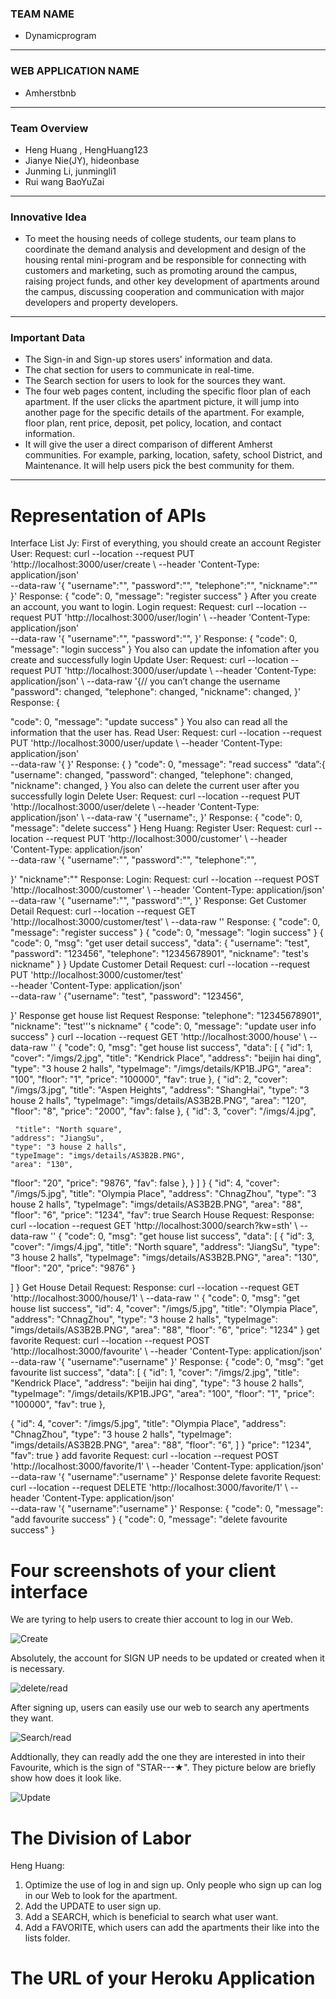 ### TEAM NAME
* Dynamicprogram
---
### WEB APPLICATION NAME
* Amherstbnb
---
### Team Overview
* Heng Huang , HengHuang123
* Jianye Nie(JY), hideonbase
* Junming Li, junmingli1
* Rui wang BaoYuZai
---
### Innovative Idea
* To meet the housing needs of college students, our team plans to coordinate the demand analysis and development and design of the housing rental mini-program and be responsible for connecting with customers and marketing, such as promoting around the campus, raising project funds, and other key development of apartments around the campus, discussing cooperation and communication with major developers and property developers.
---
### Important Data
* The Sign-in and Sign-up stores users' information and data.
* The chat section for users to communicate in real-time.
* The Search section for users to look for the sources they want.
* The four web pages content, including the specific floor plan of each apartment. If the user clicks the apartment picture, it will jump into another page for the specific details of the apartment. For example, floor plan, rent price, deposit, pet policy, location, and contact information.
* It will give the user a direct comparison of different Amherst communities. For example, parking, location, safety, school District, and Maintenance. It will help users pick the best community for them.
---

# Representation of APIs 
Interface List
Jy:
 First of everything, you should create an account
Register User: Request: curl --location --request PUT 'http://localhost:3000/user/create \ --header 'Content-Type: application/json' \
 --data-raw '{ "username":"",
"password":"", "telephone":"", "nickname":""
}' Response: {
"code": 0,
"message": "register success" }
After you create an account, you want to login.
Login request: Request: curl --location --request PUT 'http://localhost:3000/user/login' \ --header 'Content-Type: application/json' \
 --data-raw '{ "username":"", "password":"", }' Response: {
"code": 0,
"message": "login success" }
You also can update the infomation after you create and successfully login
Update User: Request: curl --location --request PUT
 'http://localhost:3000/user/update \ --header 'Content-Type: application/json' \ --data-raw '{// you can’t change the username "password": changed,
 "telephone": changed, "nickname": changed, }' Response: {

 "code": 0,
"message": "update success" }
You also can read all the information that the user has.
Read User: Request: curl --location --request PUT 'http://localhost:3000/user/update \ --header 'Content-Type: application/json' \
--data-raw '{ }'
 Response: { }
"code": 0,
"message": "read success" “data”:{
"username": changed,
"password": changed, "telephone": changed, "nickname": changed, }
You also can delete the current user after you successfully login
Delete User: Request: curl --location --request PUT 'http://localhost:3000/user/delete
 \ --header 'Content-Type: application/json' \ --data-raw '{ "username":,
}' Response: {
"code": 0,
"message": "delete success" }
Heng Huang:
Register User: Request:
 curl --location --request PUT 'http://localhost:3000/customer' \ --header 'Content-Type: application/json' \
--data-raw '{
 "username":"",
"password":"",
"telephone":"",

 }'
"nickname":""
Response:
Login:
Request:
curl --location --request POST 'http://localhost:3000/customer' \ --header 'Content-Type: application/json' \
--data-raw '{
"username":"", "password":"",
}' Response:
Get Customer Detail
Request:
curl --location --request GET 'http://localhost:3000/customer/test' \ --data-raw ''
Response:
 {
"code": 0,
"message": "register success" }
 {
"code": 0,
"message": "login success" }
 {
"code": 0,
    "msg": "get user detail success",
    "data": {
"username": "test", "password": "123456", "telephone": "12345678901", "nickname": "test's nickname"
}
 }
Update Customer Detail Request:
 curl --location --request PUT 'http://localhost:3000/customer/test' \
 --header 'Content-Type: application/json' \
--data-raw ' {"username": "test",
        "password": "123456",

 }'
Response
get house list Request
Response:
"telephone": "12345678901", "nickname": "test'\''s nickname"
 {
"code": 0,
"message": "update user info success" }
 curl --location --request GET 'http://localhost:3000/house' \ --data-raw ''
{
"code": 0,
    "msg": "get house list success",
    "data": [
{
"id": 1,
            "cover": "/imgs/2.jpg",
            "title": "Kendrick Place",
            "address": "beijin hai ding",
            "type": "3 house 2 halls",
            "typeImage": "/imgs/details/KP1B.JPG",
            "area": "100",
  "floor": "1", "price": "100000", "fav": true
}, {
"id": 2,
"cover": "/imgs/3.jpg",
"title": "Aspen Heights",
"address": "ShangHai",
"type": "3 house 2 halls",
"typeImage": "imgs/details/AS3B2B.PNG",
 "area": "120", "floor": "8", "price": "2000", "fav": false
},
 {
"id": 3,
    "cover": "/imgs/4.jpg",

     "title": "North square",
    "address": "JiangSu",
    "type": "3 house 2 halls",
    "typeImage": "imgs/details/AS3B2B.PNG",
    "area": "130",
"floor": "20", "price": "9876", "fav": false
},
 } ]
}
{
"id": 4,
"cover": "/imgs/5.jpg",
"title": "Olympia Place",
"address": "ChnagZhou",
"type": "3 house 2 halls",
"typeImage": "imgs/details/AS3B2B.PNG",
"area": "88",
"floor": "6", "price": "1234", "fav": true
Search House Request:
Response:
 curl --location --request GET 'http://localhost:3000/search?kw=sth' \ --data-raw ''
 {
"code": 0,
    "msg": "get house list success",
    "data": [
{
"id": 3,
            "cover": "/imgs/4.jpg",
 "title": "North square",
"address": "JiangSu",
"type": "3 house 2 halls",
"typeImage": "imgs/details/AS3B2B.PNG",
"area": "130",
     "floor": "20",
    "price": "9876"
}

 ] }
Get House Detail Request:
Response:
 curl --location --request GET 'http://localhost:3000/house/1' \ --data-raw ''
 {
"code": 0,
     "msg": "get house list success",
    "id": 4,
    "cover": "/imgs/5.jpg",
    "title": "Olympia Place",
    "address": "ChnagZhou",
"type": "3 house 2 halls", "typeImage": "imgs/details/AS3B2B.PNG", "area": "88",
"floor": "6",
"price": "1234"
}
get favorite
Request:
curl --location --request POST 'http://localhost:3000/favourite' \ --header 'Content-Type: application/json' \
--data-raw '{
"username":"username" }'
Response:
 {
"code": 0,
    "msg": "get favourite list success",
    "data": [
{
"id": 1,
            "cover": "/imgs/2.jpg",
            "title": "Kendrick Place",
 "address": "beijin hai ding",
"type": "3 house 2 halls",
"typeImage": "/imgs/details/KP1B.JPG",
"area": "100",
"floor": "1",
     "price": "100000",
"fav": true },

 {
"id": 4,
    "cover": "/imgs/5.jpg",
    "title": "Olympia Place",
    "address": "ChnagZhou",
    "type": "3 house 2 halls",
    "typeImage": "imgs/details/AS3B2B.PNG",
    "area": "88",
    "floor": "6",
 ] }
    "price": "1234",
"fav": true }
add favorite
Request:
curl --location --request POST 'http://localhost:3000/favorite/1' \ --header 'Content-Type: application/json' \
--data-raw '{
"username":"username" }'
Response
delete favorite
Request:
curl --location --request DELETE 'http://localhost:3000/favorite/1' \ --header 'Content-Type: application/json' \
--data-raw '{
"username":"username" }'
Response:
 {
"code": 0,
"message": "add favourite success"
 }
 {
 "code": 0,
"message": "delete favourite success" }


# Four screenshots of your client interface 

We are tyring to help users to create thier account to log in our Web. 

![Create](https://user-images.githubusercontent.com/73546677/163453778-ab960f2b-1df1-4d53-b2b1-05150b8ec7db.png)

Absolutely, the account for SIGN UP needs to be updated or created when it is necessary. 

![delete/read](https://user-images.githubusercontent.com/73546677/163453787-40a3405e-5e12-49b6-a954-ca5c2d93e330.png)

After signing up, users can easily use our web to search any apertments they want. 

![Search/read](https://user-images.githubusercontent.com/73546677/163453780-90c1a14c-b89d-4c88-8931-df055e4855da.png)

Addtionally, they can readly add the one they are interested in into their Favourite, which is the sign of "STAR---★". They picture below are briefly show how does it look like.

![Update](https://user-images.githubusercontent.com/73546677/163453784-84db3c39-dd49-45b1-b6a1-31aa6043dd8f.png)

# The Division of Labor

Heng Huang: 
1. Optimize the use of log in and sign up. Only people who sign up can log in our Web to look for the apartment. 
2. Add the UPDATE to user sign up.
3. Add a SEARCH, which is beneficial to search what user want.
4. Add a FAVORITE, which users can add the apartments their like into the lists folder.

# The URL of your Heroku Application

